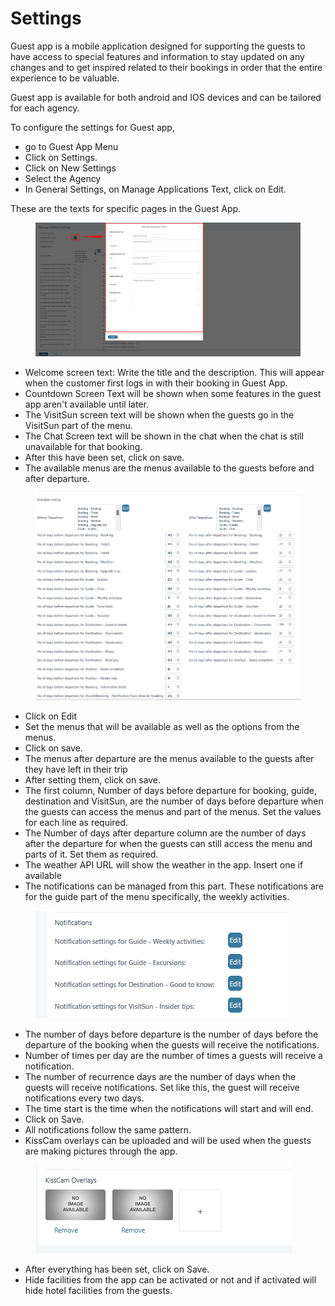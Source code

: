 # Settings

Guest app is a mobile application designed for supporting the guests to have access to special features and information to stay updated on any changes and to get inspired related to their bookings in order that the entire experience to be valuable.&#x20;

Guest app is available for both android and IOS devices and can be tailored for each agency.&#x20;

To configure the settings for Guest app,&#x20;

* go to Guest App Menu&#x20;
* Click on Settings.&#x20;
* Click on New Settings&#x20;
* Select the Agency&#x20;
* In General Settings, on Manage Applications Text, click on Edit.&#x20;

These are the texts for specific pages in the Guest App.&#x20;

<figure><img src=".gitbook/assets/image (21) (1).png" alt=""><figcaption></figcaption></figure>

* &#x20;Welcome screen text: Write the title and the description. This will appear when the customer first logs in with their booking in Guest App.&#x20;
* Countdown Screen Text will be shown when some features in the guest app aren't available until later.&#x20;
* The VisitSun screen text will be shown when the guests go in the VisitSun part of the menu.&#x20;
* The Chat Screen text will be shown in the chat when the chat is still unavailable for that booking.&#x20;
* After this have been set, click on save.&#x20;
* The available menus are the menus available to the guests before and after departure.&#x20;

<figure><img src=".gitbook/assets/image (56).png" alt=""><figcaption></figcaption></figure>

* Click on Edit&#x20;
* Set the menus that will be available as well as the options from the menus.&#x20;
* Click on save.&#x20;
* The menus after departure are the menus available to the guests after they have left in their trip&#x20;
* After setting them, click on save.&#x20;
* The first column, Number of days before departure for booking, guide, destination and VisitSun, are the number of days before departure when the guests can access the menus and part of the menus. Set the values for each line as required.&#x20;
* The Number of days after departure column are the number of days after the departure for when the guests can still access the menu and parts of it. Set them as required.&#x20;
* The weather API URL will show the weather in the app. Insert one if available
* The notifications can be managed from this part. These notifications are for the guide part of the menu specifically, the weekly activities.&#x20;

<figure><img src=".gitbook/assets/image (57).png" alt=""><figcaption></figcaption></figure>

* The number of days before departure is the number of days before the departure of the booking when the guests will receive the notifications.&#x20;
* Number of times per day are the number of times a guests will receive a notification.&#x20;
* The number of recurrence days are the number of days when the guests will receive notifications. Set like this, the guest will receive notifications every two days.&#x20;
* The time start is the time when the notifications will start and will end.&#x20;
* Click on Save.&#x20;
* All notifications follow the same pattern.&#x20;
* KissCam overlays can be uploaded and will be used when the guests are making pictures through the app.

<figure><img src=".gitbook/assets/image (58).png" alt=""><figcaption></figcaption></figure>

* After everything has been set, click on Save.&#x20;
* Hide facilities from the app can be activated or not and if activated will hide hotel facilities from the guests.
